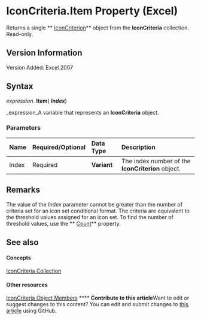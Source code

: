 
# IconCriteria.Item Property (Excel)

Returns a single  ** [IconCriterion](3517d900-4d84-2ded-ccb1-a3d78d3f6c09.md)** object from the **IconCriteria** collection. Read-only.


## Version Information

Version Added: Excel 2007 


## Syntax

 _expression_. **Item**( **_Index_**)

 _expression_A variable that represents an  **IconCriteria** object.


### Parameters



|**Name**|**Required/Optional**|**Data Type**|**Description**|
|:-----|:-----|:-----|:-----|
|Index|Required| **Variant**|The index number of the  **IconCriterion** object.|

## Remarks

The value of the  _Index_ parameter cannot be greater than the number of criteria set for an icon set conditional format. The criteria are equivalent to the threshold values assigned for an icon set. To find the number of threshold values, use the ** [Count](1a4db597-70fa-b12a-4755-7cb71009d8a8.md)** property.


## See also


#### Concepts


 [IconCriteria Collection](c3b0480a-6def-c315-32ed-137b64708810.md)
#### Other resources


 [IconCriteria Object Members](edc1673e-df21-35a0-ce1b-ac0eb0cba126.md)
****   **Contribute to this article**Want to edit or suggest changes to this content? You can edit and submit changes to  [this article](https://github.com/jhershey00/VBA_Excel_Test/OpenXMLCon/articles/82ed280b-e89e-f75d-246a-cacb57f2b4b2.md) using GitHub.

